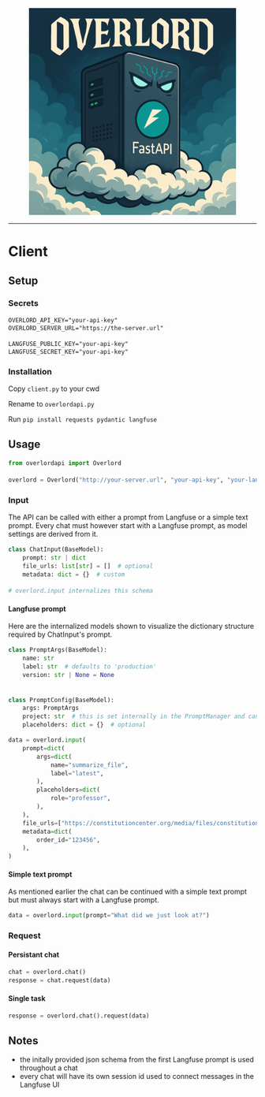 <div align="center">
    <a href="https://emilrueh.github.io" target="_blank" rel="noopener noreferrer">
        <img src="overlord.png" alt="" width="420">
    </a>
</div>

---

# Client

## Setup

### Secrets

```env
OVERLORD_API_KEY="your-api-key"
OVERLORD_SERVER_URL="https://the-server.url"

LANGFUSE_PUBLIC_KEY="your-api-key"
LANGFUSE_SECRET_KEY="your-api-key"
```

### Installation

Copy `client.py` to your cwd

Rename to `overlordapi.py`

Run `pip install requests pydantic langfuse`

## Usage

```python
from overlordapi import Overlord

overlord = Overlord("http://your-server.url", "your-api-key", "your-langfuse-project")
```

### Input

The API can be called with either a prompt from Langfuse or a simple text prompt.
Every chat must however start with a Langfuse prompt, as model settings are derived from it.

```python
class ChatInput(BaseModel):
    prompt: str | dict
    file_urls: list[str] = []  # optional
    metadata: dict = {}  # custom

# overlord.input internalizes this schema
```

#### Langfuse prompt

Here are the internalized models shown to visualize the dictionary structure required by ChatInput's prompt.

```python
class PromptArgs(BaseModel):
    name: str
    label: str  # defaults to 'production'
    version: str | None = None


class PromptConfig(BaseModel):
    args: PromptArgs
    project: str  # this is set internally in the PromptManager and can be ignored
    placeholders: dict = {}  # optional
```

```python
data = overlord.input(
    prompt=dict(
        args=dict(
            name="summarize_file",
            label="latest",
        ),
        placeholders=dict(
            role="professor",
        ),
    ),
    file_urls=["https://constitutioncenter.org/media/files/constitution.pdf"],
    metadata=dict(
        order_id="123456",
    ),
)
```

#### Simple text prompt

As mentioned earlier the chat can be continued with a simple text prompt but must always start with a Langfuse prompt.

```python
data = overlord.input(prompt="What did we just look at?")
```

### Request

#### Persistant chat
```python
chat = overlord.chat()
response = chat.request(data)
```

#### Single task
```python
response = overlord.chat().request(data)
```

## Notes
- the initally provided json schema from the first Langfuse prompt is used throughout a chat
- every chat will have its own session id used to connect messages in the Langfuse UI